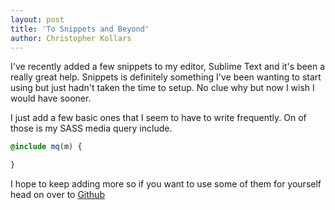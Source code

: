 ```yaml
---
layout: post
title: 'To Snippets and Beyond'
author: Christopher Kollars
---
```


I've recently added a few snippets to my editor, Sublime Text and it's been a really great help. Snippets is definitely something I've been wanting to start using but just hadn't taken the time to setup. No clue why but now I wish I would have sooner.

I just add a few basic ones that I seem to have to write frequently. On of those is my SASS media query include.

```sass
@include mq(m) {

}
```

I hope to keep adding more so if you want to use some of them for yourself head on over to [Github](https://github.com/ckollars/snippets)